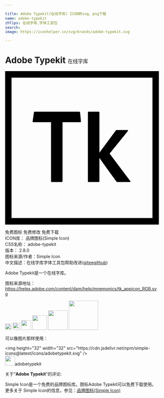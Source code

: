 ```yaml
---

title: Adobe Typekit(在线字库) ICON转svg、png下载
name: adobe-typekit
zhTips: 在线字库,字体工具包
search: 
image: https://iconhelper.cn/svg/brands/adobe-typekit.svg

---
```


# Adobe Typekit  <small style="font-size: 60%;font-weight: 100">在线字库</small>

<div id="svg" class="svg-wrap">
<svg role="img" viewBox="0 0 24 24" xmlns="http://www.w3.org/2000/svg"><title>Adobe Typekit icon</title><path d="M0 0v24h24V0H0zm1 1.026h22v21.948H1V1.026zM7.165 7.983H4.394c-.082 0-.115-.033-.099-.132l.198-1.385c.016-.083.049-.116.132-.116h6.926c.099 0 .132.033.149.132l.132 1.369c.016.099-.033.132-.116.132H8.962v9.235c0 .083-.033.132-.132.132H7.296c-.098 0-.131-.033-.131-.132V7.983zM14.718 12.749l2.523-3.414c.066-.082.082-.115.165-.115h1.682c.099 0 .132.066.066.148-.396.511-2.21 2.754-2.804 3.48a.108.108 0 0 0 0 .099l3.2 4.271c.033.066.016.132-.083.132h-1.946c-.099 0-.132-.033-.165-.099a158.661 158.661 0 0 1-2.638-3.678v3.662c0 .082-.017.115-.116.115h-1.55c-.116 0-.132-.033-.132-.132V6.449c0-.049.016-.099.115-.099h1.567c.066 0 .116.033.116.116v6.283z"/></svg>
</div>
<detail full-name='adobe-typekit'></detail>

<div class="detail-page">
<p>
<span><span class="badge-success badge">免费图标</span> <span class="badge-success badge">免费修改</span>  <span class="badge-success badge">免费下载</span> </span>
<br/>
<span>
ICON库：
<span class="badge-secondary badge">品牌图标(Simple Icon)</span> 
</span>
<br/>
<span>
CSS名称：
<span class="badge-secondary badge">adobe-typekit</span> 
</span>

<br/>
<span>
版本：
<span class="badge-secondary badge">2.8.0</span> 
</span>
<br/>
<span>图标来源/作者：<span class="badge-light badge">Simple Icon</span></span> 
<br/>
<span class="zh-detail">中文描述：<span class="badge-primary badge">在线字库</span><span class="badge-primary badge">字体工具包</span><span class="help-link"><span>帮助改进</span>(<a href="https://gitee.com/liuwave/icon-helper/edit/master/json/brands/adobe-typekit.json" target="_blank" rel="noopener noreferrer">gitee</a><a href="https://github.com/liuwave/icon-helper/edit/master/json/brands/adobe-typekit.json" target="_blank" rel="noopener noreferrer">github</a></span>)</span><br/>
</p>
</div><div class="description description alert alert-light"><p>Adobe Typekit是一个在线字库。</p><p>图标来源地址：<a href="https://helpx.adobe.com/content/dam/help/mnemonics/tk_appicon_RGB.svg" target="_blank" rel="noopener noreferrer">https://helpx.adobe.com/content/dam/help/mnemonics/tk_appicon_RGB.svg</a></p></div>
<div class="alert alert-dark">
<img height="21" width="21" src="https://cdn.jsdelivr.net/npm/simple-icons@latest/icons/adobetypekit.svg" />
<img height="24" width="24" src="https://cdn.jsdelivr.net/npm/simple-icons@latest/icons/adobetypekit.svg" />
<img height="32" width="32" src="https://cdn.jsdelivr.net/npm/simple-icons@latest/icons/adobetypekit.svg" />
<img height="48" width="48" src="https://cdn.jsdelivr.net/npm/simple-icons@latest/icons/adobetypekit.svg" />
<img height="64" width="64" src="https://cdn.jsdelivr.net/npm/simple-icons@latest/icons/adobetypekit.svg" />
<img height="96" width="96" src="https://cdn.jsdelivr.net/npm/simple-icons@latest/icons/adobetypekit.svg" />

</div>
<div>
  <p>可以像图片那样使用：    
  </p>
  <div class="alert alert-primary" style="font-size: 14px">
    &lt;img height="32" width="32" src="https://cdn.jsdelivr.net/npm/simple-icons@latest/icons/adobetypekit.svg" /&gt;
    <copy-btn content='<img height="32" width="32" src="https://cdn.jsdelivr.net/npm/simple-icons@latest/icons/adobetypekit.svg" />'></copy-btn>
  </div>
  <div class="alert alert-secondary">
    <img height="32" width="32" src="https://cdn.jsdelivr.net/npm/simple-icons@latest/icons/adobetypekit.svg" />adobetypekit
    <copy-btn content="adobetypekit" btn-title="复制图标名称"></copy-btn>
  </div>
</div>
<div class="icon-detail__container">
<p>关于“<b>Adobe Typekit</b>”的评论:</p>
</div>
<Vssue title="关于“Adobe Typekit”的评论" />
<div><p>Simple Icon是一个免费的品牌图标库。图标Adobe Typekit可以免费下载使用。更多关于  Simple Icon的信息，参见：<a target="_blank" href="https://iconhelper.cn/brands.html">品牌图标(Simple Icon)</a>
</p></div>
